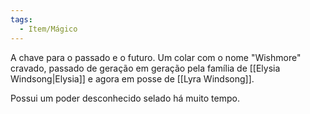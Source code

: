 ```yaml
---
tags:
  - Item/Mágico
---
```

A chave para o passado e o futuro. Um colar com o nome "Wishmore" cravado, passado de geração em geração pela família de [[Elysia Windsong|Elysia]] e agora em posse de [[Lyra Windsong]].

Possui um poder desconhecido selado há muito tempo.
